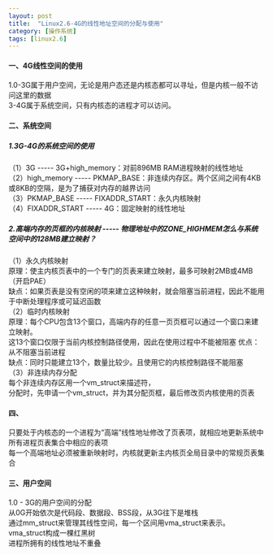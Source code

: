 ```yaml
---
layout: post
title:  "Linux2.6-4G的线性地址空间的分配与使用"
category: [操作系统]
tags: [linux2.6]
---
```


#### 一、4G线性空间的使用
1.0-3G属于用户空间，无论是用户态还是内核态都可以寻址，但是内核一般不访问这里的数据  
3-4G属于系统空间，只有内核态的进程才可以访问。  

#### 二、系统空间
##### 1.3G-4G的系统空间的使用  
（1）3G ----- 3G+high_memory：对前896MB RAM进程映射的线性地址  
（2）high_memory ----- PKMAP_BASE：非连续内存区。两个区间之间有4KB或8KB的空隔，是为了捕获对内存的越界访问  
（3）PKMAP_BASE ----- FIXADDR_START：永久内核映射  
（4）FIXADDR_START ----- 4G：固定映射的线性地址  

##### 2.高端内存的页框的内核映射 ----- 物理地址中的ZONE_HIGHMEM怎么与系统空间中的128MB建立映射？
（1）永久内核映射  
原理：使主内核页表中的一个专门的页表来建立映射，最多可映射2MB或4MB（开启PAE）  
缺点：如果页表是没有空闲的项来建立这种映射，就会阻塞当前进程，因此不能用于中断处理程序或可延迟函数  
（2）临时内核映射  
原理：每个CPU包含13个窗口，高端内存的任意一页页框可以通过一个窗口来建立映射。  
这13个窗口仅限于当前内核控制路径使用，因此在使用过程中不能被阻塞
优点：从不阻塞当前进程  
缺点：同时只能建立13个，数量比较少。且使用它的内核控制路径不能阻塞  
（3）非连续内存分配  
每个非连续内存区用一个vm_struct来描述符，  
分配时，先申请一个vm_struct，并为其分配页框，最后修改页内核使用的页表  

#### 四、
只要处于内核态的一个进程为“高端”线性地址修改了页表项，就相应地更新系统中所有进程页表集合中相应的表项  
每一个高端地址必须被重新映射时，内核就更新主内核页全局目录中的常规页表集合  

#### 三、用户空间
1.0 - 3G的用户空间的分配  
从0G开始依次是代码段、数据段、BSS段，从3G往下是堆栈  
通过mm_struct来管理其线性空间，每一个区间用vma_struct来表示。vma_struct构成一棵红黑树  
进程所拥有的线性地址不重叠  
